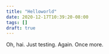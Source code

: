 ```yaml
---
title: "Helloworld"
date: 2020-12-17T10:39:20-08:00
tags: []
draft: true
---
```


Oh, hai. Just testing. Again. Once more.

<!--more-->
